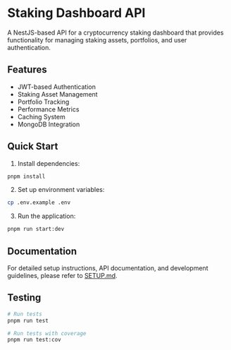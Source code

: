 # Staking Dashboard API

A NestJS-based API for a cryptocurrency staking dashboard that provides functionality for managing staking assets, portfolios, and user authentication.

## Features

- JWT-based Authentication
- Staking Asset Management
- Portfolio Tracking
- Performance Metrics
- Caching System
- MongoDB Integration

## Quick Start

1. Install dependencies:
```bash
pnpm install
```

2. Set up environment variables:
```bash
cp .env.example .env
```

3. Run the application:
```bash
pnpm run start:dev
```

## Documentation

For detailed setup instructions, API documentation, and development guidelines, please refer to [SETUP.md](SETUP.md).

## Testing

```bash
# Run tests
pnpm run test

# Run tests with coverage
pnpm run test:cov
```
